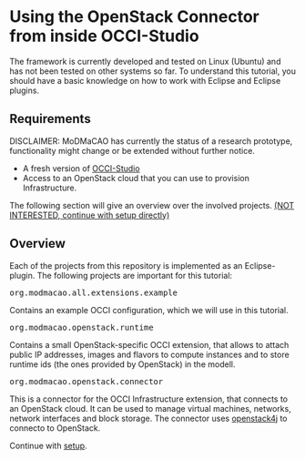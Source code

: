 # Using the OpenStack Connector from inside OCCI-Studio
The framework is currently developed and tested on Linux (Ubuntu) and has not been tested on other systems so
far. To understand this tutorial, you should have a basic knowledge on how to work with Eclipse and Eclipse plugins.

## Requirements
DISCLAIMER: MoDMaCAO has currently the status of a research prototype, functionality might change or be extended without 
further notice.

- A fresh version of [OCCI-Studio](https://github.com/occiware/OCCI-Studio/releases)
- Access to an OpenStack cloud that you can use to provision Infrastructure.

The following section will give an overview over the involved projects. [(NOT INTERESTED, continue with setup directly)](setup.md)
## Overview
Each of the projects from this repository is implemented as an Eclipse-plugin.
The following projects are important for this tutorial:

<pre>org.modmacao.all.extensions.example</pre>
Contains an example OCCI configuration, which we will use in this tutorial.

<pre>org.modmacao.openstack.runtime</pre>
Contains a small OpenStack-specific OCCI extension, that allows to attach public IP addresses, images and flavors 
to compute instances and to store runtime ids (the ones provided by OpenStack) in the modell.

<pre>org.modmacao.openstack.connector</pre>
This is a connector for the OCCI Infrastructure extension, that connects to an OpenStack cloud. It can be used to manage virtual
machines, networks, network interfaces and block storage. The connector uses [openstack4j](http://www.openstack4j.com/) to
connecto to OpenStack.

Continue with [setup](setup.md).
